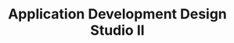 ---
title: Application Development Design Studio II
number: IST 361
description: EXAMPLE DESCRIPTION
bulletin-link: http://bulletins.psu.edu/undergrad/courses/i/ist/361
pathway-list: [Interactive Media Developer]
---